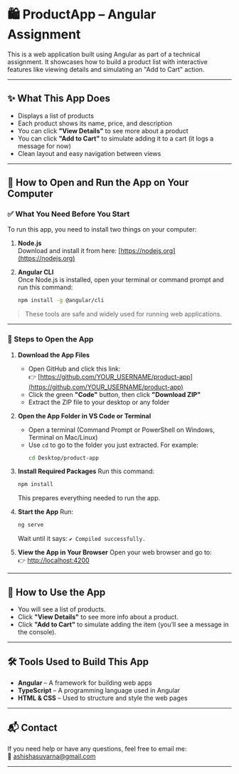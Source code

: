 # 🛍️ ProductApp – Angular Assignment

This is a web application built using Angular as part of a technical assignment. It showcases how to build a product list with interactive features like viewing details and simulating an "Add to Cart" action.

---

## ✨ What This App Does

- Displays a list of products
- Each product shows its name, price, and description
- You can click **"View Details"** to see more about a product
- You can click **"Add to Cart"** to simulate adding it to a cart (it logs a message for now)
- Clean layout and easy navigation between views

---

## 🚀 How to Open and Run the App on Your Computer

### ✅ What You Need Before You Start

To run this app, you need to install two things on your computer:

1. **Node.js**  
   Download and install it from here: [https://nodejs.org](https://nodejs.org)

2. **Angular CLI**  
   Once Node.js is installed, open your terminal or command prompt and run this command:
   ```bash
   npm install -g @angular/cli
   ```

> These tools are safe and widely used for running web applications.

---

### 🔧 Steps to Open the App

1. **Download the App Files**
   - Open GitHub and click this link:  
     👉 [https://github.com/YOUR_USERNAME/product-app](https://github.com/YOUR_USERNAME/product-app)
   - Click the green **"Code"** button, then click **"Download ZIP"**
   - Extract the ZIP file to your desktop or any folder

2. **Open the App Folder in VS Code or Terminal**
   - Open a terminal (Command Prompt or PowerShell on Windows, Terminal on Mac/Linux)
   - Use `cd` to go to the folder you just extracted. For example:
     ```bash
     cd Desktop/product-app
     ```

3. **Install Required Packages**
   Run this command:
   ```bash
   npm install
   ```
   This prepares everything needed to run the app.

4. **Start the App**
   Run:
   ```bash
   ng serve
   ```
   Wait until it says: `✔ Compiled successfully.`

5. **View the App in Your Browser**
   Open your web browser and go to:  
   👉 [http://localhost:4200](http://localhost:4200)

---

## 🧭 How to Use the App

- You will see a list of products.
- Click **"View Details"** to see more info about a product.
- Click **"Add to Cart"** to simulate adding the item (you’ll see a message in the console).

---

## 🛠️ Tools Used to Build This App

- **Angular** – A framework for building web apps
- **TypeScript** – A programming language used in Angular
- **HTML & CSS** – Used to structure and style the web pages

---

## 📬 Contact

If you need help or have any questions, feel free to email me:  
📧 ashishasuvarna@gmail.com

---

